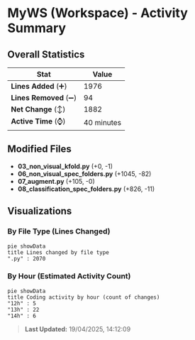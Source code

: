 # MyWS (Workspace) - Activity Summary 

## Overall Statistics

| Stat                   | Value                                                             |
| ---------------------- | ----------------------------------------------------------------- |
| **Lines Added** (➕)   | 1976                                          |
| **Lines Removed** (➖) | 94                                        |
| **Net Change** (↕)    | 1882                |
| **Active Time** (⌚)   | 40 minutes |


## Modified Files
- **03_non_visual_kfold.py** (+0, -1)
- **06_non_visual_spec_folders.py** (+1045, -82)
- **07_augment.py** (+105, -0)
- **08_classification_spec_folders.py** (+826, -11)

## Visualizations

### By File Type (Lines Changed)

```mermaid
pie showData
title Lines changed by file type
".py" : 2070
```

### By Hour (Estimated Activity Count)

```mermaid
pie showData
title Coding activity by hour (count of changes)
"12h" : 5
"13h" : 22
"14h" : 6
```


> **Last Updated:** 19/04/2025, 14:12:09